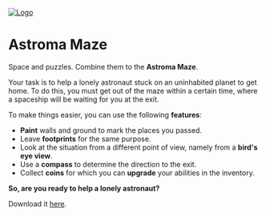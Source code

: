 [![Logo](https://img.itch.zone/aW1nLzY5ODQxODMuanBn/original/sr5t9p.jpg)](https://frank-melward.itch.io/astroma-maze)

# **Astroma Maze**
Space and puzzles. Combine them to the **Astroma Maze**.

Your task is to help a lonely astronaut stuck on an uninhabited planet to get home. To do this, you must get out of the maze within a certain time, where a spaceship will be waiting for you at the exit. 

To make things easier, you can use the following **features**:
* **Paint** walls and ground to mark the places you passed.
* Leave **footprints** for the same purpose.
* Look at the situation from a different point of view, namely from a **bird's eye view**.
* Use a **compass** to determine the direction to the exit.
* Collect **coins** for which you can **upgrade** your abilities in the inventory.

**So, are you ready to help a lonely astronaut?**

Download it [here](https://frank-melward.itch.io/astroma-maze).

